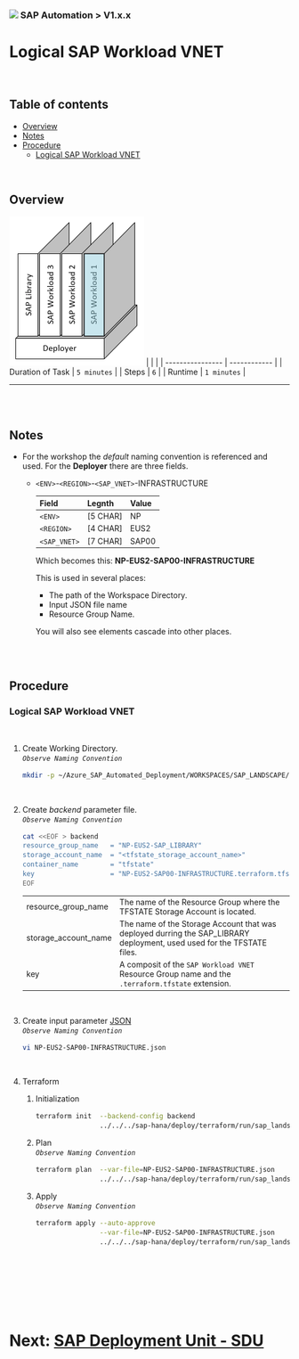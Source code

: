 ### <img src="../../../../documentation/SAP_Automation_on_Azure/assets/images/UnicornSAPBlack256x256.png" width="64px"> SAP Automation > V1.x.x <!-- omit in toc -->
# Logical SAP Workload VNET <!-- omit in toc -->

<br/>

## Table of contents <!-- omit in toc -->

- [Overview](#overview)
- [Notes](#notes)
- [Procedure](#procedure)
  - [Logical SAP Workload VNET](#logical-sap-workload-vnet)

<br/>

## Overview

![Block4](assets/Block4.png)
|                  |              |
| ---------------- | ------------ |
| Duration of Task | `5 minutes`  |
| Steps            | `6`          |
| Runtime          | `1 minutes`  |

---

<br/><br/>

## Notes

- For the workshop the *default* naming convention is referenced and used. For the **Deployer** there are three fields.
  - `<ENV>`-`<REGION>`-`<SAP_VNET>`-INFRASTRUCTURE

    | Field        | Legnth   | Value  |
    | ------------ | -------- | ------ |
    | `<ENV>`      | [5 CHAR] | NP     |
    | `<REGION>`   | [4 CHAR] | EUS2   |
    | `<SAP_VNET>` | [7 CHAR] | SAP00  |
  
    Which becomes this: **NP-EUS2-SAP00-INFRASTRUCTURE**
    
    This is used in several places:
    - The path of the Workspace Directory.
    - Input JSON file name
    - Resource Group Name.

    You will also see elements cascade into other places.

<br/><br/>

## Procedure

### Logical SAP Workload VNET

<br/>

1. Create Working Directory.
    <br/>*`Observe Naming Convention`*<br/>
    ```bash
    mkdir -p ~/Azure_SAP_Automated_Deployment/WORKSPACES/SAP_LANDSCAPE/NP-EUS2-SAP00-INFRASTRUCTURE; cd $_
    ```
    <br/>

2. Create *backend* parameter file.
    <br/>*`Observe Naming Convention`*<br/>
    ```bash
    cat <<EOF > backend
    resource_group_name   = "NP-EUS2-SAP_LIBRARY"
    storage_account_name  = "<tfstate_storage_account_name>"
    container_name        = "tfstate"
    key                   = "NP-EUS2-SAP00-INFRASTRUCTURE.terraform.tfstate"
    EOF
    ```
    |                      |           |
    | -------------------- | --------- |
    | resource_group_name  | The name of the Resource Group where the TFSTATE Storage Account is located. |
    | storage_account_name | The name of the Storage Account that was deployed durring the SAP_LIBRARY deployment, used used for the TFSTATE files. |
    | key                  | A composit of the `SAP Workload VNET` Resource Group name and the `.terraform.tfstate` extension. |
    <br/>

3. Create input parameter [JSON](templates/NP-EUS2-SAP00-INFRASTRUCTURE.json)
    <br/>*`Observe Naming Convention`*<br/>
    ```bash
    vi NP-EUS2-SAP00-INFRASTRUCTURE.json
    ```
    <br/>

4. Terraform
    1. Initialization
       ```bash
       terraform init  --backend-config backend                                        \
                       ../../../sap-hana/deploy/terraform/run/sap_landscape/
       ```

    2. Plan
       <br/>*`Observe Naming Convention`*<br/>
       ```bash
       terraform plan  --var-file=NP-EUS2-SAP00-INFRASTRUCTURE.json                     \
                       ../../../sap-hana/deploy/terraform/run/sap_landscape/
       ```

    3. Apply
       <br/>*`Observe Naming Convention`*<br/>
       ```bash
       terraform apply --auto-approve                                                  \
                       --var-file=NP-EUS2-SAP00-INFRASTRUCTURE.json                     \
                       ../../../sap-hana/deploy/terraform/run/sap_landscape/
       ```
       <br/>


<br/><br/><br/><br/>

# Next: [SAP Deployment Unit - SDU](06-sdu.md) <!-- omit in toc -->
